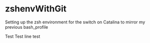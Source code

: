 # zshenvWithGit
Setting up the zsh environment for the switch on Catalina to mirror my previous bash_profile

Test Test line  test
